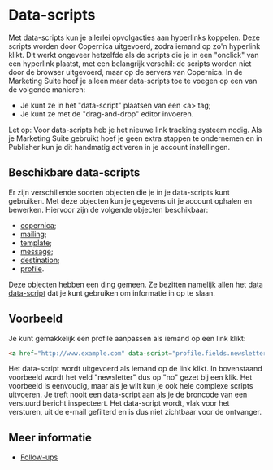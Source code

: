 # Data-scripts

Met data-scripts kun je allerlei opvolgacties aan hyperlinks 
koppelen. Deze scripts worden door Copernica uitgevoerd, zodra 
iemand op zo'n hyperlink klikt. Dit werkt ongeveer hetzelfde 
als de scripts die je in een "onclick" van een hyperlink 
plaatst, met een belangrijk verschil: de scripts worden niet 
door de browser uitgevoerd, maar op de servers van Copernica. 
In de Marketing Suite hoef je alleen maar data-scripts toe 
te voegen op een van de volgende manieren:

* Je kunt ze in het "data-script" plaatsen van een &lt;a&gt; tag;
* Je kunt ze met de "drag-and-drop" editor invoeren.

Let op: Voor data-scripts heb je het nieuwe link tracking systeem nodig. 
Als je Marketing Suite gebruikt hoef je geen extra stappen te ondernemen en 
in Publisher kun je dit handmatig activeren in je account instellingen.

## Beschikbare data-scripts

Er zijn verschillende soorten objecten die je in je 
data-scripts kunt gebruiken. Met deze objecten kun 
je gegevens uit je account ophalen en bewerken. 
Hiervoor zijn de volgende objecten beschikbaar:
                                      
* [copernica](./data-object-copernica);
* [mailing](./data-object-mailing);      
* [template](./data-object-template);  
* [message](./data-object-message);     
* [destination](./data-object-destination);
* [profile](./data-object-profile).        

Deze objecten hebben een ding gemeen. Ze bezitten namelijk 
allen het [data data-script](./data-object-data) 
dat je kunt gebruiken om informatie in op te slaan. 

## Voorbeeld

Je kunt gemakkelijk een profile aanpassen als iemand op een
link klikt:

```html
<a href="http://www.example.com" data-script="profile.fields.newsletter = 'no';">Klik hier om af te melden</a>
```

Het data-script wordt uitgevoerd als iemand op de link klikt. 
In bovenstaand voorbeeld wordt het veld "newsletter" dus op "no"
gezet bij een klik. Het voorbeeld is eenvoudig, maar als je wilt
kun je ook hele complexe scripts uitvoeren. Je treft nooit een 
data-script aan als je de broncode van een verstuurd bericht 
inspecteert. Het data-script wordt, vlak voor het versturen, uit 
de e-mail gefilterd en is dus niet zichtbaar voor de ontvanger.

## Meer informatie

* [Follow-ups](./followups)
